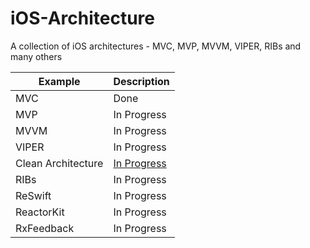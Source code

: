 # iOS-Architecture
A collection of iOS architectures - MVC, MVP, MVVM, VIPER, RIBs and many others

| Example | Description |
| ------------- | ------------- |
| MVC | Done |
| MVP | In Progress |
| MVVM | In Progress  |
| VIPER | In Progress  |
| Clean Architecture | [In Progress](https://github.com/manhpham90vn/iOS_Started_Kit)  |
| RIBs | In Progress  |
| ReSwift | In Progress  |
| ReactorKit | In Progress  |
| RxFeedback | In Progress  |
